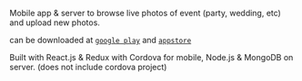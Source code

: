 Mobile app & server to browse live photos of event (party, wedding, etc) and upload new photos.

can be downloaded at [`google play`](https://play.google.com/store/apps/details?id=com.photofi.app)
and [`appstore`](https://itunes.apple.com/us/app/photofi/id1200587486?mt=8)

Built with React.js & Redux with Cordova for mobile, Node.js & MongoDB on server. (does not include cordova project)
